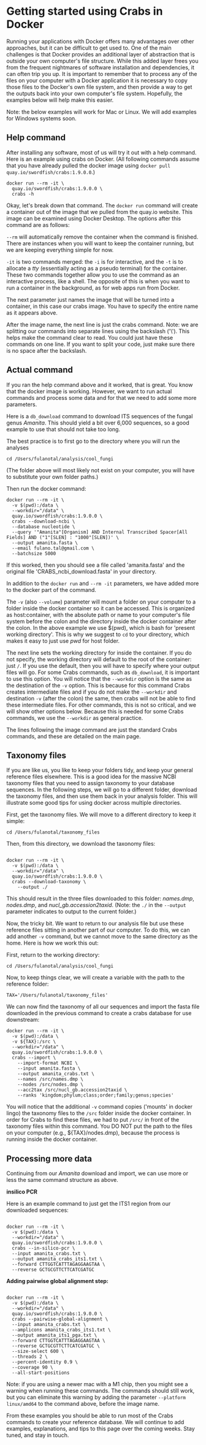 

# Getting started using Crabs in Docker 

Running your applications with Docker offers many advantages over other approaches, but it can be difficult to get used to. One of the main challenges is that Docker provides an additional layer of abstraction that is outside your own computer's file structure. While this added layer frees you from the frequent nightmares of software installation and dependencies, it can often trip you up. It is important to remember that to process any of the files on your computer with a Docker application it is necessary to copy those files to the Docker's own file system, and then provide a way to get the outputs back into your own computer's file system. Hopefully, the examples below will help make this easier. 

Note: the below examples will work for Mac or Linux. We will add examples for Windows systems soon.

## Help command

After installing any software, most of us will try it out with a help command. Here is an example using crabs on Docker. (All following commands assume that you have already pulled the docker image using `docker pull quay.io/swordfish/crabs:1.9.0.0`.)

```
docker run --rm -it \
  quay.io/swordfish/crabs:1.9.0.0 \
  crabs -h
```

Okay, let's break down that command. The `docker run` command will create a container out of the image that we pulled from the quay.io website. This image can be examined using Docker Desktop. The options after this command are as follows:

`--rm` will automatically remove the container when the command is finished. There are instances when you will want to keep the container running, but we are keeping everything simple for now. 

`-it` is two commands merged: the `-i` is for interactive, and the `-t` is to allocate a *tty* (essentially acting as a pseudo terminal) for the container. These two commands together allow you to use the command as an interactive process, like a shell. The opposite of this is when you want to run a container in the background, as for web apps run from Docker. 

The next parameter just names the image that will be turned into a container, in this case our crabs image. You have to specify the entire name as it appears above. 

After the image name, the next line is just the crabs command. Note: we are splitting our commands into separate lines using the backslash ('\\'). This helps make the command clear to read. You could just have these commands on one line. If you want to split your code, just make sure there is no space after the backslash. 

## Actual command

If you ran the help command above and it worked, that is great. You know that the docker image is working. However, we want to run actual commands and process some data and for that we need to add some more parameters. 

Here is a `db_download` command to download ITS sequences of the fungal genus *Amanita*. This should yield a bit over 6,000 sequences, so a good example to use that should not take too long. 

The best practice is to first go to the directory where you will run the analyses

```
cd /Users/fulanotal/analysis/cool_fungi
```

(The folder above will most likely not exist on your computer, you will have to substitute your own folder paths.)

Then run the docker command:

```
docker run --rm -it \
  -v $(pwd):/data \
  --workdir="/data" \
  quay.io/swordfish/crabs:1.9.0.0 \
  crabs --download-ncbi \
  --database nucleotide \
  --query '"Amanita"[Organism] AND Internal Transcribed Spacer[All Fields] AND ("1"[SLEN] : "1000"[SLEN])' \
  --output amanita.fasta \
  --email fulano.tal@gmail.com \
  --batchsize 5000

```

If this worked, then you should see a file called 'amanita.fasta' and the original file 'CRABS_ncbi_download.fasta' in your directory.

In addition to the `docker run` and `--rm -it` parameters, we have added more to the docker part of the command.

The `-v` (also `--volume`) parameter will mount a folder on your computer to a folder inside the docker container so it can be accessed. This is organized as host:container, with the absolute path or name to your computer's file system before the colon and the directory inside the docker container after the colon. In the above example we use $(pwd), which is bash for 'present working directory'. This is why we suggest to `cd` to your directory, which makes it easy to just use *pwd* for host folder. 

The next line sets the working directory for inside the container. If you do not specify, the working directory will default to the root of the container: just `/`. If you use the default, then you will have to specify where your output files will go. For some Crabs commands, such as `db_download`, it is important to use this option. You will notice that the `--workdir` option is the same as the destination of the `-v` option. This is because for this command Crabs creates intermediate files and if you do not make the `--workdir` and destination `-v` (after the colon) the same, then crabs will not be able to find these intermediate files. For other commands, this is not so critical, and we will show other options below. Because this is needed for some Crabs commands, we use the `--workdir` as general practice. 

The lines following the image command are just the standard Crabs commands, and these are detailed on the main page.


## Taxonomy files 

If you are like us, you like to keep your folders tidy, and keep your general reference files elsewhere. This is a good idea for the massive NCBI taxonomy files that you need to assign taxonomy to your database sequences. In the following steps, we will go to a different folder, download the taxonomy files, and then use them back in your analysis folder. This will illustrate some good tips for using docker across multiple directories. 


First, get the taxonomy files. We will move to a different directory to keep it simple:

```
cd /Users/fulanotal/taxonomy_files
```

Then, from this directory, we download the taxonomy files: 

```

docker run --rm -it \
  -v $(pwd):/data \
  --workdir="/data" \
  quay.io/swordfish/crabs:1.9.0.0 \
  crabs --download-taxonomy \
    --output ./

```

This should result in the three files downloaded to this folder: *names.dmp*, *nodes.dmp*, and *nucl_gb.accession2taxid*. (Note: the `./` in the `--output` parameter indicates to output to the current folder.)

Now, the tricky bit. We want to return to our analysis file but use these reference files sitting in another part of our computer. To do this, we can add another `-v` command, but we cannot move to the same directory as the home. Here is how we work this out:

First, return to the working directory:

```
cd /Users/fulanotal/analysis/cool_fungi
```

Now, to keep things clear, we will create a variable with the path to the reference folder:

```
TAX='/Users/fulanotal/taxonomy_files'
```

We can now find the taxonomy of all our sequences and import the fasta file downloaded in the previous command to create a crabs database for use downstream:


```
docker run --rm -it \
  -v $(pwd):/data \
  -v ${TAX}:/src \
  --workdir="/data" \
  quay.io/swordfish/crabs:1.9.0.0 \
  crabs --import \
    --import-format NCBI \
    --input amanita.fasta \
    --output amanita_crabs.txt \
    --names /src/names.dmp \
    --nodes /src/nodes.dmp \
    --acc2tax /src/nucl_gb.accession2taxid \
    --ranks 'kingdom;phylum;class;order;family;genus;species'

```


You will notice that the additional `-v` command copies ('mounts' in docker lingo) the taxonomy files to the `/src` folder inside the docker container. In order for Crabs to find these files, we had to put `/src/` in front of the taxonomy files within this command. You DO NOT put the path to the files on your computer (e.g., ${TAX}/nodes.dmp), because the process is running inside the docker container. 



## Processing more data

Continuing from our *Amanita* download and import, we can use more or less the same command structure as above.


**insilico PCR**

Here is an example command to just get the ITS1 region from our downloaded sequences:

```

docker run --rm -it \
  -v $(pwd):/data \
  --workdir="/data" \
  quay.io/swordfish/crabs:1.9.0.0 \
  crabs --in-silico-pcr \
  --input amanita_crabs.txt \
  --output amanita_crabs_its1.txt \
  --forward CTTGGTCATTTAGAGGAAGTAA \
  --reverse GCTGCGTTCTTCATCGATGC

```

**Adding pairwise global alignment step:**

```

docker run --rm -it \
  -v $(pwd):/data \
  --workdir="/data" \
  quay.io/swordfish/crabs:1.9.0.0 \
  crabs --pairwise-global-alignment \
  --input amanita_crabs.txt \
  --amplicons amanita_crabs_its1.txt \
  --output amanita_its1_pga.txt \
  --forward CTTGGTCATTTAGAGGAAGTAA \
  --reverse GCTGCGTTCTTCATCGATGC \
  --size-select 600 \
  --threads 2 \
  --percent-identity 0.9 \
  --coverage 90 \
  --all-start-positions 

```

Note: if you are using a newer mac with a M1 chip, then you might see a warning when running these commands. The commands should still work, but you can eliminate this warning by adding the parameter `--platform linux/amd64` to the command above, before the image name.


From these examples you should be able to run most of the Crabs commands to create your reference database. We will continue to add examples, explanations, and tips to this page over the coming weeks. Stay tuned, and stay in touch. 

